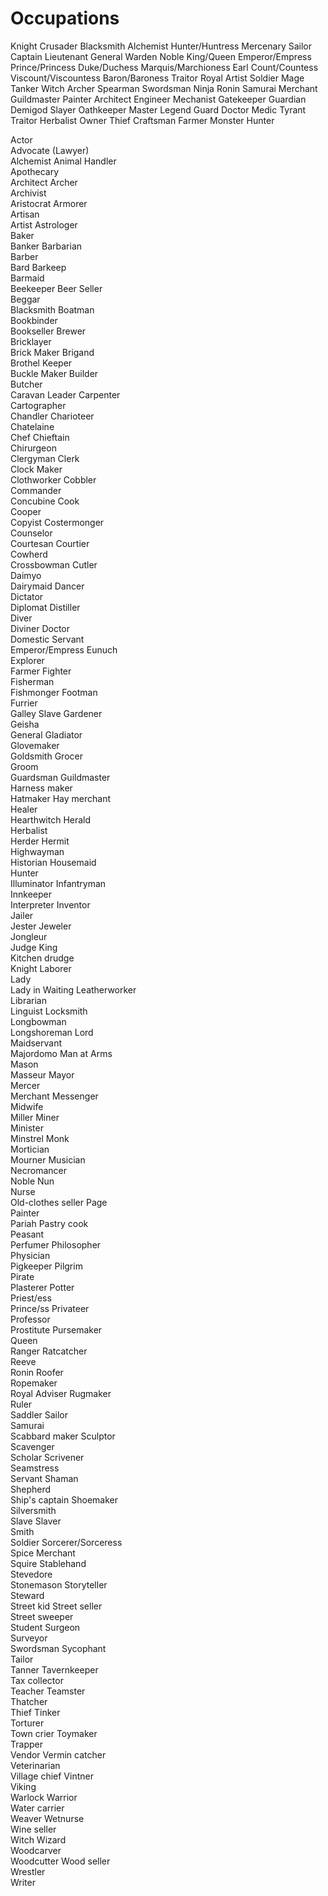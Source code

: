 # Occupations

Knight
Crusader
Blacksmith
Alchemist
Hunter/Huntress
Mercenary
Sailor
Captain
Lieutenant
General
Warden
Noble
King/Queen
Emperor/Empress
Prince/Princess
Duke/Duchess
Marquis/Marchioness
Earl
Count/Countess
Viscount/Viscountess
Baron/Baroness
Traitor
Royal
Artist
Soldier
Mage
Tanker
Witch
Archer
Spearman
Swordsman
Ninja
Ronin
Samurai
Merchant
Guildmaster
Painter
Architect
Engineer
Mechanist
Gatekeeper
Guardian
Demigod
Slayer
Oathkeeper
Master
Legend
Guard
Doctor
Medic
Tyrant
Traitor
Herbalist
Owner
Thief
Craftsman
Farmer
Monster Hunter

Actor  
Advocate (Lawyer)  
Alchemist
Animal Handler  
Apothecary  
Architect
Archer  
Archivist  
Aristocrat
Armorer  
Artisan  
Artist
Astrologer  
Baker  
Banker
Barbarian  
Barber  
Bard
Barkeep  
Barmaid  
Beekeeper
Beer Seller  
Beggar  
Blacksmith
Boatman  
Bookbinder  
Bookseller
Brewer  
Bricklayer  
Brick Maker
Brigand  
Brothel Keeper  
Buckle Maker
Builder  
Butcher  
Caravan Leader
Carpenter  
Cartographer  
Chandler
Charioteer  
Chatelaine  
Chef
Chieftain  
Chirurgeon  
Clergyman
Clerk  
Clock Maker  
Clothworker
Cobbler  
Commander  
Concubine
Cook  
Cooper  
Copyist
Costermonger  
Counselor  
Courtesan
Courtier  
Cowherd  
Crossbowman
Cutler  
Daimyo  
Dairymaid
Dancer  
Dictator  
Diplomat
Distiller  
Diver  
Diviner
Doctor  
Domestic Servant  
Emperor/Empress
Eunuch  
Explorer  
Farmer
Fighter  
Fisherman  
Fishmonger
Footman  
Furrier  
Galley Slave
Gardener  
Geisha  
General
Gladiator  
Glovemaker  
Goldsmith
Grocer  
Groom  
Guardsman
Guildmaster  
Harness maker  
Hatmaker
Hay merchant  
Healer  
Hearthwitch
Herald  
Herbalist  
Herder
Hermit  
Highwayman  
Historian
Housemaid  
Hunter  
Illuminator
Infantryman  
Innkeeper  
Interpreter
Inventor  
Jailer  
Jester
Jeweler  
Jongleur  
Judge
King  
Kitchen drudge  
Knight
Laborer  
Lady  
Lady in Waiting
Leatherworker  
Librarian  
Linguist
Locksmith  
Longbowman  
Longshoreman
Lord  
Maidservant  
Majordomo
Man at Arms  
Mason  
Masseur
Mayor  
Mercer  
Merchant
Messenger  
Midwife  
Miller
Miner  
Minister  
Minstrel
Monk  
Mortician  
Mourner
Musician  
Necromancer  
Noble
Nun  
Nurse  
Old-clothes seller
Page  
Painter  
Pariah
Pastry cook  
Peasant  
Perfumer
Philosopher  
Physician  
Pigkeeper
Pilgrim  
Pirate  
Plasterer
Potter  
Priest/ess  
Prince/ss
Privateer  
Professor  
Prostitute
Pursemaker  
Queen  
Ranger
Ratcatcher  
Reeve  
Ronin
Roofer  
Ropemaker  
Royal Adviser
Rugmaker  
Ruler  
Saddler
Sailor  
Samurai  
Scabbard maker
Sculptor  
Scavenger  
Scholar
Scrivener  
Seamstress  
Servant
Shaman  
Shepherd  
Ship's captain
Shoemaker  
Silversmith  
Slave
Slaver  
Smith  
Soldier
Sorcerer/Sorceress  
Spice Merchant  
Squire
Stablehand  
Stevedore  
Stonemason
Storyteller  
Steward  
Street kid
Street seller  
Street sweeper  
Student
Surgeon  
Surveyor  
Swordsman
Sycophant  
Tailor  
Tanner
Tavernkeeper  
Tax collector  
Teacher
Teamster  
Thatcher  
Thief
Tinker  
Torturer  
Town crier
Toymaker  
Trapper  
Vendor
Vermin catcher  
Veterinarian  
Village chief
Vintner  
Viking  
Warlock
Warrior  
Water carrier  
Weaver
Wetnurse  
Wine seller  
Witch
Wizard  
Woodcarver  
Woodcutter
Wood seller  
Wrestler  
Writer